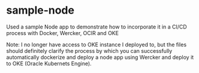 # sample-node
Used a sample Node app to demonstrate how to incorporate it in a CI/CD process with Docker, Wercker, OCIR and OKE

Note: I no longer have access to OKE instance I deployed to, but the files should definitely clarify the process by which you can successfully automatically dockerize and deploy a node app using Wercker and deploy it to OKE (Oracle Kubernets Engine).
